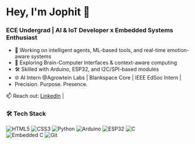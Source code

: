 # Hey, I'm Jophit 👋

### ECE Undergrad | AI & IoT Developer x Embedded Systems Enthusiast

- 🔬 Working on intelligent agents, ML-based tools, and real-time emotion-aware systems  
- 🧠 Exploring Brain-Computer Interfaces & context-aware computing  
- 🛠️ Skilled with Arduino, ESP32,  and I2C/SPI-based modules  
- 🌐 AI Intern @Agrowtein Labs | Blankspace Core | IEEE EdSoc Intern | 
-  Precision. Purpose. Presence.    

📫 Reach out: [LinkedIn](https://linkedin.com/in/jophitsebastian) |


### 🛠️ Tech Stack
![HTML5](https://img.shields.io/badge/HTML5-E34F26?style=for-the-badge&logo=html5&logoColor=white)
![CSS3](https://img.shields.io/badge/CSS3-1572B6?style=for-the-badge&logo=css3&logoColor=white)
![Python](https://img.shields.io/badge/Python-3776AB?style=for-the-badge&logo=python&logoColor=white)
![Arduino](https://img.shields.io/badge/Arduino-00979D?style=for-the-badge&logo=arduino&logoColor=white)
![ESP32](https://img.shields.io/badge/ESP32-black?style=for-the-badge&logo=esphome&logoColor=white)  ![C](https://img.shields.io/badge/C-00599C?style=for-the-badge&logo=c&logoColor=white)  
![Embedded C](https://img.shields.io/badge/Embedded_C-blue?style=for-the-badge&logo=code&logoColor=white)  ![Git](https://img.shields.io/badge/Git-F05032?style=for-the-badge&logo=git&logoColor=white) 



